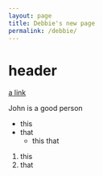 ```yaml
---
layout: page
title: Debbie's new page
permalink: /debbie/
---
```

# header

[a link](http://thecapitulators.bandcamp.com)

John is a good person

- this
- that
    - this that
    

1. this
2. that